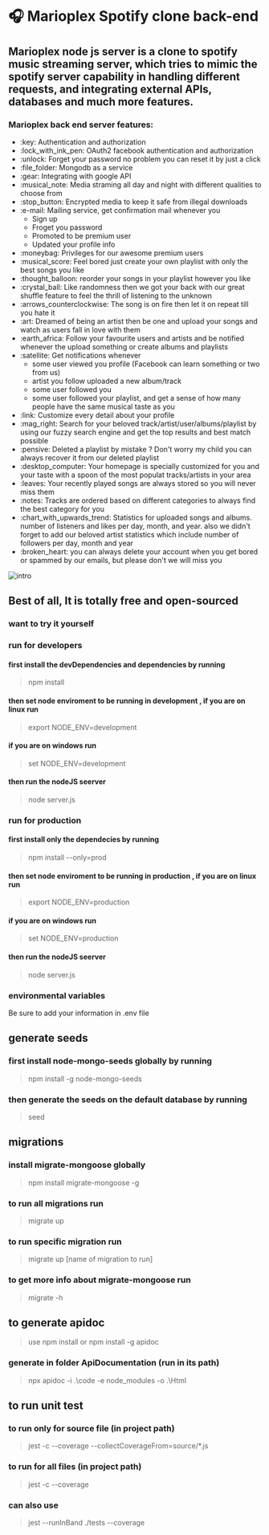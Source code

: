 # :headphones: Marioplex Spotify clone back-end

## Marioplex node js server is a clone to spotify music streaming server, which tries to mimic the spotify server capability in handling different requests, and integrating external APIs, databases and much more features.

### Marioplex back end server features:
<ul>
<li> :key: Authentication and authorization </li>
<li> :lock_with_ink_pen: OAuth2 facebook authentication and authorization </li>
<li> :unlock: Forget your password no problem you can reset it by just a click</li>
<li> :file_folder: Mongodb as a service  </li>
<li> :gear: Integrating with google API  </li>
<li> :musical_note: Media straming all day and night with different qualities to choose from  </li>
<li> :stop_button: Encrypted media to keep it safe from illegal downloads  </li>
<li> :e-mail: Mailing service, get confirmation mail whenever you
 <ul>
<li>Sign up</li>
<li>Froget you password</li>
<li>Promoted to be premium user</li>
<li>Updated your profile info</li>
</ul>
 </li>
<li> :moneybag: Privileges for our awesome premium users   </li>
<li> :musical_score: Feel bored just create your own playlist with only the best songs you like    </li>
<li> :thought_balloon: reorder your songs in your playlist however you like</li>
<li> :crystal_ball: Like randomness then we got your back with our great shuffle feature to feel the thrill of listening to the unknown    </li>
<li> :arrows_counterclockwise: The song is on fire then let it on repeat till you hate it    </li>
<li> :art: Dreamed of being an artist then be one and upload your songs and watch as users fall in love with them    </li>
<li> :earth_africa: Follow your favourite users and artists and be notified whenever the upload something or create albums and playlists    </li>
<li> :satellite: Get notifications whenever
 <ul>
 <li> some user viewed you profile (Facebook can learn something or two from us)</li>
 <li> artist you follow uploaded a new album/track</li>
 <li>some user followed you</li>
 <li>some user followed your playlist, and get a sense of how many people have the same musical taste as you</li>
</ul>     
</li>
<li> :link: Customize every detail about your profile</li>
<li> :mag_right: Search for your beloved track/artist/user/albums/playlist by using our fuzzy search engine and get the top results and best match possible</li>
<li> :pensive: Deleted a playlist by mistake ? Don't worry my child you can always recover it from our deleted playlist</li>
<li> :desktop_computer: Your homepage is specially customized for you and your taste with a spoon of the most populat tracks/artists in your area</li>
<li> :leaves: Your recently played songs are always stored so you will never miss them</li>
<li> :notes: Tracks are ordered based on different categories to always find the best category for you</li>
<li> :chart_with_upwards_trend: Statistics for uploaded songs and albums. number of listeners and likes per
day, month, and year. also we didn't forget to add our beloved artist statistics which include number of followers per day, month and year </li>
<li> :broken_heart: you can always delete your account when you get bored or spammed by our emails, but please don't we will miss you </li>

</ul>

![intro](static/intro.gif) 


## Best of all, It is totally free and open-sourced
### want to try it yourself


### run for developers <br/>
#### first install the devDependencies and dependencies by running
> npm install
#### then set node enviroment to be running in development , if you are on  linux run
> export NODE_ENV=development
#### if you are on windows run
> set NODE_ENV=development
#### then run the nodeJS seerver <br/>
> node server.js
### run for production

#### first install only the dependecies by running
> npm install --only=prod
#### then set node enviroment to be running in production , if you are on  linux run
> export NODE_ENV=production
#### if you are on windows run
> set NODE_ENV=production
#### then run the nodeJS seerver <br/>
> node server.js

### environmental variables
Be sure to add your information in .env file

## generate seeds
### first install node-mongo-seeds globally by running
> npm install -g node-mongo-seeds
### then generate the seeds on the default database by running
> seed

## migrations 


### install migrate-mongoose globally 
> npm install migrate-mongoose -g

### to run all migrations run 
> migrate up 

### to run specific migration run
> migrate up [name of migration to run]

### to get more info about migrate-mongoose run
> migrate -h

## to generate apidoc 
>use npm install
> or npm install -g apidoc

### generate in folder ApiDocumentation (run in its path)
>npx apidoc -i .\code -e node_modules -o .\Html 

## to run unit test 
### to run only for source file (in project path)
>  jest -c  --coverage --collectCoverageFrom=source/*.js
### to run for all files  (in project path)
>  jest -c  --coverage 
### can also use 
> jest --runInBand ./tests --coverage


